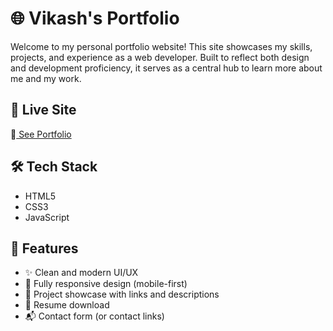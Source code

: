 # 🌐 Vikash's Portfolio

Welcome to my personal portfolio website! This site showcases my skills, projects, and experience as a web developer. Built to reflect both design and development proficiency, it serves as a central hub to learn more about me and my work.

## 🚀 Live Site

🔗[ See Portfolio ](https://vikash308.github.io/portfolio/)

## 🛠️ Tech Stack

- HTML5
- CSS3
- JavaScript

## 📂 Features

- ✨ Clean and modern UI/UX
- 📱 Fully responsive design (mobile-first)
- 🧠 Project showcase with links and descriptions
- 📄 Resume download
- 📬 Contact form (or contact links)

